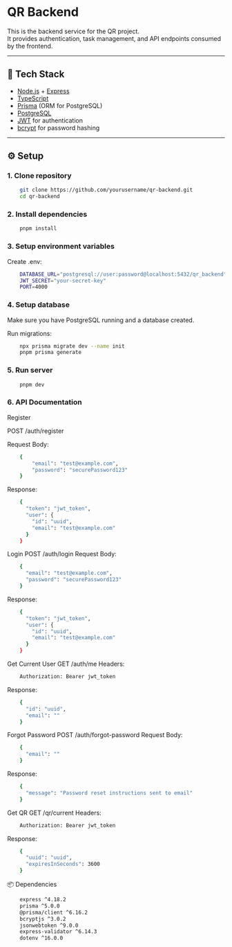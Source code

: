 # QR Backend

This is the backend service for the QR project.  
It provides authentication, task management, and API endpoints consumed by the frontend.

---

## 🚀 Tech Stack

- [Node.js](https://nodejs.org/) + [Express](https://expressjs.com/)
- [TypeScript](https://www.typescriptlang.org/)
- [Prisma](https://www.prisma.io/) (ORM for PostgreSQL)
- [PostgreSQL](https://www.postgresql.org/)
- [JWT](https://jwt.io/) for authentication
- [bcrypt](https://github.com/kelektiv/node.bcrypt.js) for password hashing

---

## ⚙️ Setup

### 1. Clone repository

```bash
    git clone https://github.com/yourusername/qr-backend.git
    cd qr-backend
```

### 2. Install dependencies

```bash
    pnpm install
```

### 3. Setup environment variables

Create .env:

```bash
    DATABASE_URL="postgresql://user:password@localhost:5432/qr_backend"
    JWT_SECRET="your-secret-key"
    PORT=4000
```

### 4. Setup database

Make sure you have PostgreSQL running and a database created.

Run migrations:

```bash
    npx prisma migrate dev --name init
    pnpm prisma generate
```

### 5. Run server

```bash
    pnpm dev
```

### 6. API Documentation

Register

POST /auth/register

Request Body:

```bash
    {
        "email": "test@example.com",
        "password": "securePassword123"
    }
```

Response:

```bash
    {
      "token": "jwt_token",
      "user": {
        "id": "uuid",
        "email": "test@example.com"
      }
    }
```

Login
POST /auth/login
Request Body:

```bash
    {
      "email": "test@example.com",
      "password": "securePassword123"
    }
```

Response:

```bash
    {
      "token": "jwt_token",
      "user": {
        "id": "uuid",
        "email": "test@example.com"
      }
    }
```

Get Current User
GET /auth/me
Headers:

```bash
    Authorization: Bearer jwt_token
```

Response:

```bash
    {
      "id": "uuid",
      "email": ""
    }
```

Forgot Password
POST /auth/forgot-password
Request Body:

```bash
    {
      "email": ""
    }
```

Response:

```bash
    {
      "message": "Password reset instructions sent to email"
    }
```

Get QR
GET /qr/current
Headers:

```bash
    Authorization: Bearer jwt_token
```

Response:

```bash
    {
      "uuid": "uuid",
      "expiresInSeconds": 3600
    }
```

📦 Dependencies

```bash
    express ^4.18.2
    prisma ^5.0.0
    @prisma/client ^6.16.2
    bcryptjs ^3.0.2
    jsonwebtoken ^9.0.0
    express-validator ^6.14.3
    dotenv ^16.0.0
```